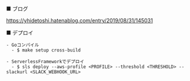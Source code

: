 ■ ブログ

https://yhidetoshi.hatenablog.com/entry/2019/08/31/145031


■ デプロイ
```
- Goコンパイル
  - $ make setup cross-build

- ServerlessFrameworkでデプロイ
  - $ sls deploy --aws-profile <PROFILE> --threshold <THRESHOLD> --slackurl <SLACK_WEBHOOK_URL>
```
